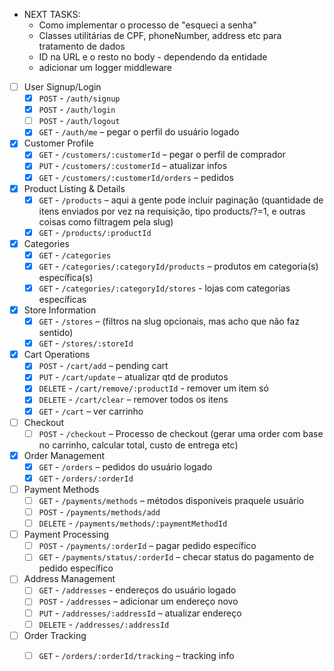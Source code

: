 * NEXT TASKS:
    - Como implementar o processo de "esqueci a senha"
    - Classes utilitárias de CPF, phoneNumber, address etc para tratamento de dados
    - ID na URL e o resto no body - dependendo da entidade
    - adicionar um logger middleware

- [ ] User Signup/Login
    - [x] `POST` - `/auth/signup`
    - [x] `POST` - `/auth/login`
    - [ ] `POST` - `/auth/logout`
    - [x] `GET`  - `/auth/me` – pegar o perfil do usuário logado

- [x] Customer Profile
   - [x] `GET` - `/customers/:customerId`        – pegar o perfil de comprador
   - [x] `PUT` - `/customers/:customerId`        – atualizar infos
   - [x] `GET` - `/customers/:customerId/orders` – pedidos

- [x] Product Listing & Details
    - [x] `GET` - `/products` – aqui a gente pode incluir paginação (quantidade de itens enviados por vez na requisição, tipo products/?=1, e outras coisas como filtragem pela slug)
    - [x] `GET` - `/products/:productId`

- [x] Categories
    - [x] `GET` - `/categories`
    - [x] `GET` - `/categories/:categoryId/products` – produtos em categoria(s) específica(s)
    - [x] `GET` - `/categories/:categoryId/stores`   - lojas com categorias específicas

- [x] Store Information
    - [x] `GET` - `/stores` – (filtros na slug opcionais, mas acho que não faz sentido)
    - [x] `GET` - `/stores/:storeId`

- [x] Cart Operations
    - [x] `POST`   - `/cart/add`               – pending cart
    - [x] `PUT`    - `/cart/update`            – atualizar qtd de produtos
    - [x] `DELETE` - `/cart/remove/:productId` - remover um item só
    - [x] `DELETE` - `/cart/clear`             – remover todos os itens
    - [x] `GET`    - `/cart`                   – ver carrinho

- [ ] Checkout
    - [ ] `POST` - `/checkout` – Processo de checkout (gerar uma order com base no carrinho, calcular total, custo de entrega etc)

- [x] Order Management
    - [x] `GET` - `/orders` – pedidos do usuário logado
    - [x] `GET` - `/orders/:orderId`

- [ ] Payment Methods
    - [ ] `GET`    - `/payments/methods` – métodos disponíveis praquele usuário
    - [ ] `POST`   - `/payments/methods/add`
    - [ ] `DELETE` - `/payments/methods/:paymentMethodId`

- [ ] Payment Processing
    - [ ] `POST` - `/payments/:orderId`        – pagar pedido específico
    - [ ] `GET`  - `/payments/status/:orderId` – checar status do pagamento de pedido específico

- [ ] Address Management
    - [ ] `GET`    - `/addresses`            - endereços do usuário logado
    - [ ] `POST`   - `/addresses`            – adicionar um endereço novo
    - [ ] `PUT`    - `/addresses/:addressId` – atualizar endereço
    - [ ] `DELETE` - `/addresses/:addressId`

- [ ] Order Tracking
    - [ ] `GET` - `/orders/:orderId/tracking` – tracking info



